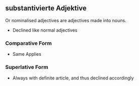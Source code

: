 ## substantivierte Adjektive
Or nominalised adjectives are adjectives made into nouns.
- Declined like normal adjectives
### Comparative Form
- Same Applies
### Superlative Form
- Always with definite article, and thus declined accordingly